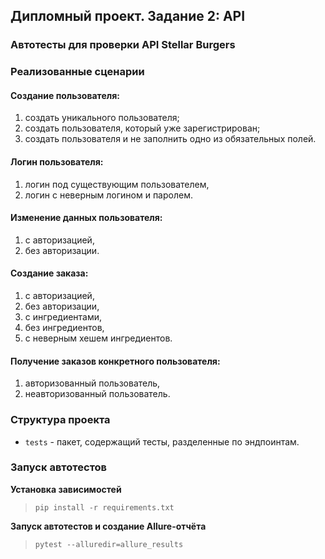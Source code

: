 ## Дипломный проект. Задание 2: API

### Автотесты для проверки API Stellar Burgers

### Реализованные сценарии

#### Создание пользователя:
1. создать уникального пользователя;
1. создать пользователя, который уже зарегистрирован;
1. создать пользователя и не заполнить одно из обязательных полей.
#### Логин пользователя:
1. логин под существующим пользователем,
1. логин с неверным логином и паролем.
#### Изменение данных пользователя:
1. с авторизацией,
1. без авторизации.
#### Создание заказа:
1. с авторизацией,
1. без авторизации,
1. с ингредиентами,
1. без ингредиентов,
1. с неверным хешем ингредиентов.
#### Получение заказов конкретного пользователя:
1. авторизованный пользователь,
1. неавторизованный пользователь.

### Структура проекта

- `tests` - пакет, содержащий тесты, разделенные по эндпоинтам.

### Запуск автотестов

**Установка зависимостей**

> `pip install -r requirements.txt`

**Запуск автотестов и создание Allure-отчёта**

>  `pytest --alluredir=allure_results`
